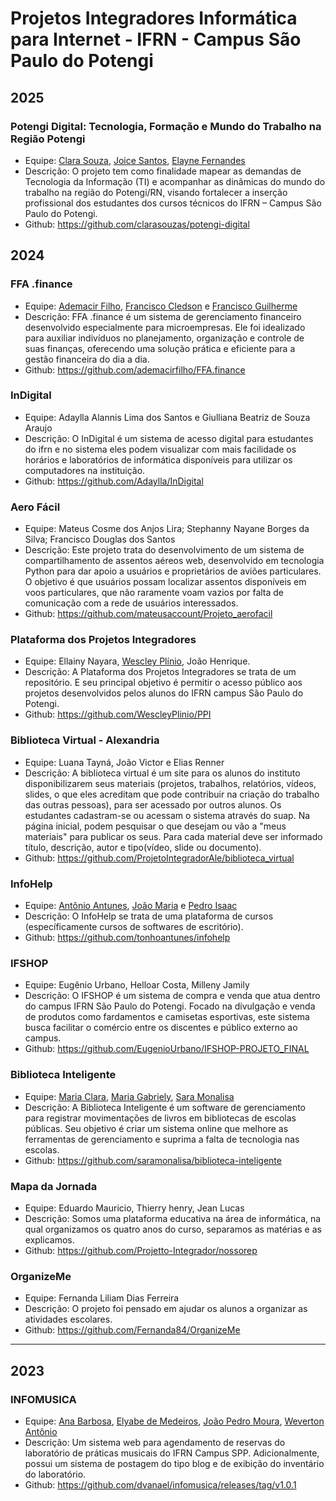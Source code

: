 # Projetos Integradores Informática para Internet - IFRN - Campus São Paulo do Potengi
## 2025
### Potengi Digital: Tecnologia, Formação e Mundo do Trabalho na Região Potengi
- Equipe: [Clara Souza](https://github.com/clarasouzas), [Joice Santos](https://github.com/jleilhany), [Elayne Fernandes](https://github.com/elaynefernandes)
- Descrição: O projeto tem como finalidade mapear as demandas de Tecnologia da Informação (TI) e acompanhar as dinâmicas do mundo do trabalho na região do Potengi/RN, visando fortalecer a inserção profissional dos estudantes dos cursos técnicos do IFRN – Campus São Paulo do Potengi.
- Github: https://github.com/clarasouzas/potengi-digital
## 2024
### FFA .finance
- Equipe: [Ademacir Filho](https://github.com/ademacirfilho), [Francisco Cledson](https://github.com/deAssisF) e [Francisco Guilherme](https://github.com/FGMDev)
- Descrição: FFA .finance é um sistema de gerenciamento financeiro desenvolvido especialmente para microempresas. Ele foi idealizado para auxiliar indivíduos no planejamento, organização e controle de suas finanças, oferecendo uma solução prática e eficiente para a gestão financeira do dia a dia.
- Github: https://github.com/ademacirfilho/FFA.finance

### InDigital
- Equipe: Adaylla Alannis Lima dos Santos e Giulliana Beatriz de Souza Araujo
- Descrição: O InDigital é um sistema de acesso digital para estudantes do ifrn e no sistema eles podem visualizar com mais facilidade os horários e laboratórios de informática disponíveis para utilizar os computadores na instituição.
- Github: https://github.com/Adaylla/InDigital

### Aero Fácil
- Equipe: Mateus Cosme dos Anjos Lira; Stephanny Nayane Borges da Silva; Francisco Douglas dos Santos
- Descrição: Este projeto trata do desenvolvimento de um sistema de compartilhamento de assentos aéreos web, desenvolvido em tecnologia Python para dar apoio a usuários e proprietários de aviões particulares. O objetivo é que usuários possam localizar assentos disponíveis em voos particulares, que não raramente voam vazios por falta de comunicação com a rede de usuários interessados.
- Github: https://github.com/mateusaccount/Projeto_aerofacil

### Plataforma dos Projetos Integradores
- Equipe: Ellainy Nayara, [Wescley Plínio](https://github.com/WescleyPlinio), João Henrique.
- Descrição: A Plataforma dos Projetos Integradores se trata de um repositório. E seu principal objetivo é permitir o acesso público aos projetos desenvolvidos pelos alunos do IFRN campus São Paulo do Potengi.
- Github: https://github.com/WescleyPlinio/PPI

### Biblioteca Virtual - Alexandria
- Equipe: Luana Tayná, João Victor e Elias Renner
- Descrição: A biblioteca virtual é um site para os alunos do instituto disponibilizarem seus materiais (projetos, trabalhos, relatórios, vídeos, slides, o que eles acreditam que pode contribuir na criação do trabalho das outras pessoas), para ser acessado por outros alunos. Os estudantes cadastram-se ou acessam o sistema através do suap.  Na página inicial, podem pesquisar o que desejam ou vão a "meus materiais" para publicar os seus. Para cada material deve ser informado título, descrição, autor e tipo(vídeo, slide ou documento).
- Github: https://github.com/ProjetoIntegradorAle/biblioteca_virtual

### InfoHelp
- Equipe: [Antônio Antunes](https://github.com/tonhoantunes), [João Maria](https://github.com/jm-bass) e [Pedro Isaac](https://github.com/PedroIsaac09)
- Descrição: O InfoHelp se trata de uma plataforma de cursos (específicamente cursos de softwares de escritório). 
- Github: https://github.com/tonhoantunes/infohelp

### IFSHOP
- Equipe: Eugênio Urbano, Helloar Costa, Milleny Jamily
- Descrição: O IFSHOP é um sistema de compra e venda que atua dentro do campus IFRN São Paulo do Potengi. Focado na divulgação e venda de produtos como fardamentos e camisetas esportivas, este sistema busca facilitar o comércio entre os discentes e público externo ao campus.
- Github: https://github.com/EugenioUrbano/IFSHOP-PROJETO_FINAL

### Biblioteca Inteligente
- Equipe: [Maria Clara](https://github.com/Clara66666), [Maria Gabriely](https://github.com/gaabyssouza), [Sara Monalisa](https://github.com/saramonalisa)
- Descrição: A Biblioteca Inteligente é um software de gerenciamento para registrar movimentações de livros em bibliotecas de escolas públicas. Seu objetivo é criar um sistema online que melhore as ferramentas de gerenciamento e suprima a falta de tecnologia nas escolas. 
- Github: https://github.com/saramonalisa/biblioteca-inteligente

### Mapa da Jornada
- Equipe: Eduardo Mauricio, Thierry henry, Jean Lucas
- Descrição: Somos uma plataforma educativa na área de informática, na qual organizamos os quatro anos do curso, separamos as matérias e as explicamos.
- Github: https://github.com/Projetto-Integrador/nossorep

### OrganizeMe
- Equipe: Fernanda Liliam Dias Ferreira
- Descrição: O projeto foi pensado em ajudar os alunos a organizar as atividades escolares.
- Github: https://github.com/Fernanda84/OrganizeMe

---

## 2023

### INFOMUSICA
- Equipe: [Ana Barbosa](https://github.com/dvanael/), [Elyabe de Medeiros](https://github.com/elyabe306/), [João Pedro Moura](https://github.com/JoaoP360), [Weverton Antônio](https://github.com/WevertonDv)
- Descrição: Um sistema web para agendamento de reservas do laboratório de práticas musicais do IFRN Campus SPP. Adicionalmente, possui um sistema de postagem do tipo blog e de exibição do inventário do laboratório.
- Github: https://github.com/dvanael/infomusica/releases/tag/v1.0.1
